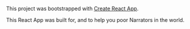 This project was bootstrapped with [Create React App](https://github.com/facebook/create-react-app).

This React App was built for, and to help you poor Narrators in the world.